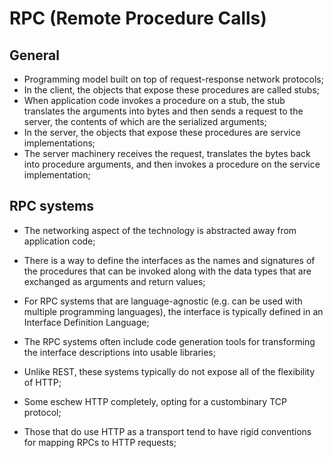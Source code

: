 # RPC (Remote Procedure Calls)

## General

- Programming model built on top of request-response network protocols;
- In the client, the objects that expose these procedures are called stubs;
- When application code invokes a procedure on a stub, the stub translates the arguments into bytes and then sends a request to the server, the contents of which are the serialized arguments;
- In the server, the objects that expose these procedures are service implementations; 
- The server machinery receives the request, translates the bytes back into procedure arguments, and then invokes a procedure on the service implementation; 

## RPC systems

- The networking aspect of the technology is abstracted away from application code;

- There is a way to define the interfaces as the names and signatures of the procedures that can be invoked along with the data types that are exchanged as arguments and return values;
 
- For RPC systems that are language-agnostic (e.g. can be used with multiple programming languages), the interface is typically defined in an Interface Definition Language;

- The RPC systems often include code generation tools for transforming the interface descriptions into usable libraries;

- Unlike REST, these systems typically do not expose all of the flexibility of HTTP;

- Some eschew HTTP completely, opting for a custombinary TCP protocol;

- Those that do use HTTP as a transport tend to have rigid conventions for mapping RPCs to HTTP requests;
